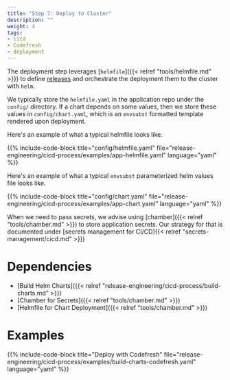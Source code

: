 ```yaml
---
title: "Step 7: Deploy to Cluster"
description: ""
weight: 4
tags:
- cicd
- Codefresh
- deployment
---
```


The deployment step leverages [`helmfile`]({{< relref "tools/helmfile.md" >}}) to define
[releases](https://docs.helm.sh/using_helm/#three-big-concepts) and orchestrate the deployment them to the cluster with `helm`.

We typically store the `helmfile.yaml` in the application repo under the `config/` directory. If a chart depends on some values, then we store these values in `config/chart.yaml`, which is an `envsubst` formatted template rendered upon deployment.

Here's an example of what a typical helmfile looks like.

{{% include-code-block title="config/helmfile.yaml" file="release-engineering/cicd-process/examples/app-helmfile.yaml" language="yaml" %}}

Here's an example of what a typical `envsubst` parameterized helm values file looks like.

{{% include-code-block title="config/chart.yaml" file="release-engineering/cicd-process/examples/app-chart.yaml" language="yaml" %}}

When we need to pass secrets, we advise using [chamber]({{< relref "tools/chamber.md" >}}) to store application secrets. Our strategy for that is documented under [secrets management for CI/CD]{{< relref "secrets-management/cicd.md" >}})

# Dependencies

* [Build Helm Charts]({{< relref "release-engineering/cicd-process/build-charts.md" >}})
* [Chamber for Secrets]({{< relref "tools/chamber.md" >}})
* [Helmfile for Chart Deployment]({{< relref "tools/chamber.md" >}})

# Examples

{{% include-code-block title="Deploy with Codefresh" file="release-engineering/cicd-process/examples/build-charts-codefresh.yaml" language="yaml" %}}
